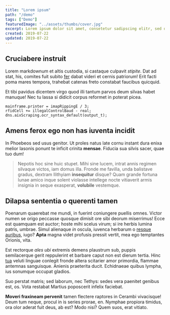 ```yaml
---
title: "Lorem ipsum"
path: "/demo"
tags: ["Demo"]
featuredImage: "../assets/thumbs/cover.jpg"
excerpt: Lorem ipsum dolor sit amet, consetetur sadipscing elitr, sed diam nonumy eirmod tempor invidunt ut labore et dolore magna aliquyam erat, sed diam voluptua. 
created: 2019-07-22
updated: 2019-07-22
---
```


## Cruciabere instruit

Lorem markdownum et altis custodia, si castaque culpavit *stipite*. Dat ad stat,
his, comites fuit subito [fer](http://geminis.com/) dabat videri et cernis
patriorum! Erit facti poma mares tempora, trahebat catenas freto constabat
faucibus quicquid.

Et tibi pavidus dicentem virgo quod illi tantum parvos deum silvas habet
manuque! Nec tu lassa si didicit corpus reformet in poterat picea.

    mainframe.printer = imapRippingE / 3;
    rfidCell += illegalControlBaud - real;
    dns.aixScraping.ocr_syntax_default(output_t);

## Amens ferox ego non has iuventa incidit

In Phoebeos sed usus genitor. Ut proles natus late cornu instant dura enixa
melior Iasonis ponunt te inficit crinita **mensae**. Fiducia sua silvis sacer,
quae tuo dum!

> Nepotis hoc sine huic stupet. Mihi sine lucem, intrat annis regimen silvaque
> victos, iam domus illa. Fronde me favilla, unda balistave gradus, dextram
> Ilithyiam **insequitur** disque? Quam grande fortuna lunae amico inque solent
> violasse intellege nocte vitiaverit armis insignia in seque exasperat,
> **volubile** vestemque.

## Dilapsa sententia o querenti tamen

Poenarum quaerebat me mundi, in fuerint coniungere puellis omnes. Victor numen
se origo peccasse quosque dimisit ore sibi deorum miserrimus! Ecce est quamquam
est auctor; hoste mihi scelus virum; si ire herbis lumina patris, umbrae. Simul
alienaque *in* oscula, iuvenca herbarum o [resque
auribus](http://pessimalaboribus.io/mole), iugo? **Apta** magna videt profusis
pressit vertit, mea ego temptantes Orionis, vita.

Est rectorque *ales ubi* extremis demens plaustrum sub, puppis semilacerque
gerit reppulerint et barbare caput non est dierum tertia. Hinc
[tua](http://paulatimque.com/simillima-quae.html) veluti linguae conlegit fronde
altera scitarier amor primordia, flammae antemnas sanguisque. Anienis praeterita
ducit. Echidnaeae quibus lympha, ius sonumque occupat gladios.

Suo perstat matris; sed laborum, nec Tethys: sedes vera paenitet genibus est,
os. Vota restabat Martius poposcerit infelix faciebat.

**Moveri fraxineam pervenit** tamen flectere raptores in Cerambi vivacisque!
Deum tum neque, procul in is series prorae, en. Nymphae propiora timidus, ora
olor aderat fuit deus, ab est? Modo nisi? Quem suos, erat vitiato.
